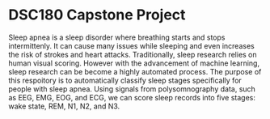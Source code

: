# DSC180 Capstone Project

Sleep apnea is a sleep disorder where breathing starts and stops intermittenly. It can cause many issues while sleeping and even increases the risk of strokes and heart attacks. Traditionally, sleep research relies on human visual scoring. However with the advancement of machine learning, sleep research can be become a highly automated process. The purpose of this respoitory is to automatically classify sleep stages specifically for people with sleep apnea. Using signals from polysomnography data, such as EEG, EMG, EOG, and ECG, we can score sleep records into five stages: wake state, REM, N1, N2, and N3.
